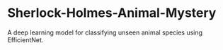 # Sherlock-Holmes-Animal-Mystery
A deep learning model for classifying unseen animal species using EfficientNet.
